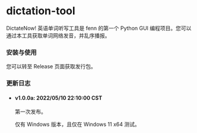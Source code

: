 # dictation-tool

DictateNow! 英语单词听写工具是 fenn 的第一个 Python GUI 编程项目。您可以通过本工具获取单词网络发音，并乱序播报。



### 安装与使用

您可以转至 Release 页面获取发行包。



### 更新日志

* #### v1.0.0a: 2022/05/10 22:10:00 CST

  第一次发布。

  仅有 Windows 版本，且仅在 Windows 11 x64 测试。
